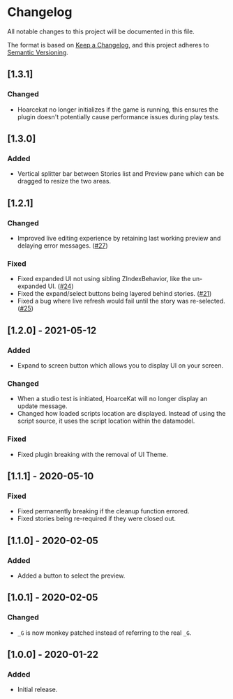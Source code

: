 # Changelog
All notable changes to this project will be documented in this file.

The format is based on [Keep a Changelog](https://keepachangelog.com/en/1.0.0/),
and this project adheres to [Semantic Versioning](https://semver.org/spec/v2.0.0.html).

## [1.3.1]
### Changed
- Hoarcekat no longer initializes if the game is running, this ensures the plugin doesn't potentially cause performance issues during play tests.

## [1.3.0]
### Added
- Vertical splitter bar between Stories list and Preview pane which can be dragged to resize the two areas.

## [1.2.1]
### Changed
- Improved live editing experience by retaining last working preview and delaying error messages. ([#27](https://github.com/Kampfkarren/hoarcekat/pull/27))

### Fixed
- Fixed expanded UI not using sibling ZIndexBehavior, like the un-expanded UI. ([#24](https://github.com/Kampfkarren/hoarcekat/pull/24))
- Fixed the expand/select buttons being layered behind stories. ([#21](https://github.com/Kampfkarren/hoarcekat/pull/21))
- Fixed a bug where live refresh would fail until the story was re-selected. ([#25](https://github.com/Kampfkarren/hoarcekat/pull/25))

## [1.2.0] - 2021-05-12
### Added
- Expand to screen button which allows you to display UI on your screen.

### Changed
- When a studio test is initiated, HoarceKat will no longer display an update message.
- Changed how loaded scripts location are displayed. Instead of using the script source, it uses the script location within the datamodel.

### Fixed
- Fixed plugin breaking with the removal of UI Theme.

## [1.1.1] - 2020-05-10
### Fixed
- Fixed permanently breaking if the cleanup function errored.
- Fixed stories being re-required if they were closed out.

## [1.1.0] - 2020-02-05
### Added
- Added a button to select the preview.

## [1.0.1] - 2020-02-05
### Changed
- `_G` is now monkey patched instead of referring to the real `_G`.

## [1.0.0] - 2020-01-22
### Added
- Initial release.
